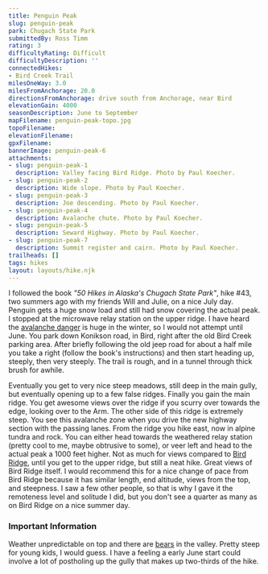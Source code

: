 ```yaml
---
title: Penguin Peak
slug: penguin-peak
park: Chugach State Park
submittedBy: Ross Timm
rating: 3
difficultyRating: Difficult
difficultyDescription: ''
connectedHikes:
- Bird Creek Trail
milesOneWay: 3.0
milesFromAnchorage: 20.0
directionsFromAnchorage: drive south from Anchorage, near Bird
elevationGain: 4000
seasonDescription: June to September
mapFilename: penguin-peak-topo.jpg
topoFilename: 
elevationFilename: 
gpxFilename: 
bannerImage: penguin-peak-6
attachments:
- slug: penguin-peak-1
  description: Valley facing Bird Ridge. Photo by Paul Koecher.
- slug: penguin-peak-2
  description: Wide slope. Photo by Paul Koecher.
- slug: penguin-peak-3
  description: Joe descending. Photo by Paul Koecher.
- slug: penguin-peak-4
  description: Avalanche chute. Photo by Paul Koecher.
- slug: penguin-peak-5
  description: Seward Highway. Photo by Paul Koecher.
- slug: penguin-peak-7
  description: Summit register and cairn. Photo by Paul Koecher.
trailheads: []
tags: hikes
layout: layouts/hike.njk
---
```

I followed the book *"50 Hikes in Alaska's Chugach State Park"*, hike #43, two summers ago with my friends Will and Julie, on a nice July day. Penguin gets a huge snow load and still had snow covering the actual peak. I stopped at the microwave relay station on the upper ridge. I have heard the [avalanche danger](http://alaskahikesearch.com/education/#avalanche) is huge in the winter, so I would not attempt until June. You park down Konikson road, in Bird, right after the old Bird Creek parking area. After briefly following the old jeep road for about a half mile you take a right (follow the book's instructions) and then start heading up, steeply, then very steeply. The trail is rough, and in a tunnel through thick brush for awhile. 

Eventually you get to very nice steep meadows, still deep in the main gully, but eventually opening up to a few false ridges. Finally you gain the main ridge. You get awesome views over the ridge if you scurry over towards the edge, looking over to the Arm. The other side of this ridge is extremely steep. You see this avalanche zone when you drive the new highway section with the passing lanes. From the ridge you hike east, now in alpine tundra and rock. You can either head towards the weathered relay station (pretty cool to me, maybe obtrusive to some), or veer left and head to the actual peak a 1000 feet higher. Not as much for views compared to [Bird Ridge](http://alaskahikesearch.com/hikes/bird-ridge/ "Bird Ridge"), until you get to the upper ridge, but still a neat hike. Great views of Bird Ridge itself. I would recommend this for a nice change of pace from Bird Ridge because it has similar length, end altitude, views from the top, and steepness. I saw a few other people, so that is why I gave it the remoteness level and solitude I did, but you don't see a quarter as many as on Bird Ridge on a nice summer day.

### Important Information

Weather unpredictable on top and there are [bears](http://alaskahikesearch.com/education/#bears) in the valley. Pretty steep for young kids, I would guess. I have a feeling a early June start could involve a lot of postholing up the gully that makes up two-thirds of the hike.